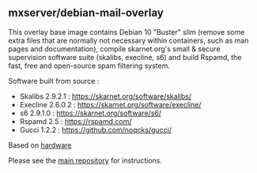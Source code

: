 ## mxserver/debian-mail-overlay

This overlay base image contains Debian 10 "Buster" slim (remove some extra files that are normally not necessary within containers, such as man pages and documentation), compile skarnet.org's small & secure supervision software suite (skalibs, execline, s6) and build Rspamd, the fast, free and open-source spam filtering system.

Software built from source :

* Skalibs 2.9.2.1 : https://skarnet.org/software/skalibs/
* Execline 2.6.0.2 : https://skarnet.org/software/execline/
* s6 2.9.1.0 : https://skarnet.org/software/s6/
* Rspamd 2.5 : https://rspamd.com/
* Gucci 1.2.2 : https://github.com/noqcks/gucci/

Based on [hardware](https://github.com/hardware/mailserver)

Please see the [main repository](https://github.com/mxserver/mailserver) for instructions.

